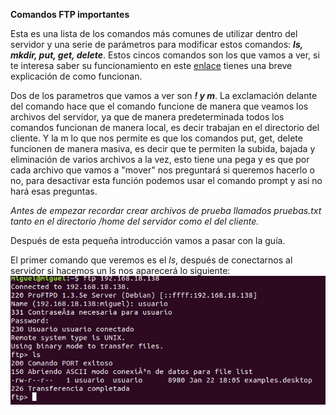 **Comandos FTP importantes**

Esta es una lista de los comandos más comunes de utilizar dentro del servidor y una serie de parámetros para modificar estos comandos: ***ls, mkdir, put, get, delete***. Estos cincos comandos son los que vamos a ver, si te interesa saber su funcionamiento en este [enlace](https://docs.oracle.com/cd/E24842_01/html/E22524/remotehowtoaccess-14.html) tienes una breve explicación de como funcionan.

Dos de los parametros que vamos a ver son ***! y m***. La exclamación delante del comando hace que el comando funcione de manera que veamos los archivos del servidor, ya que de manera predeterminada todos los comandos funcionan de manera local, es decir trabajan en el directorio del cliente. Y la m lo que nos permite es que los comandos put, get, delete funcionen de manera masiva, es decir que te permiten la subida, bajada y eliminación de varios archivos a la vez, esto tiene una pega y es que por cada archivo que vamos a "mover" nos preguntará si queremos hacerlo o no, para desactivar esta función podemos usar el comando prompt y así no hará esas preguntas.

*Antes de empezar recordar crear archivos de prueba llamados pruebas.txt tanto en el directorio /home del servidor como el del cliente.*

Después de esta pequeña introducción vamos a pasar con la guía.

El primer comando que veremos es el *ls*, después de conectarnos al servidor si hacemos un ls nos aparecerá lo siguiente:
![imagen1](/Imagenes/captura1.png)
